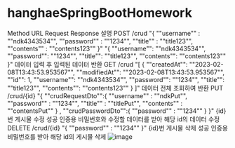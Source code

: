 # hanghaeSpringBootHomework

Method	URL	Request	Response	설명
POST	/crud	"{
    ""username"" : ""ndk4343534"",
    ""password"" : ""1234"",
    ""title"" : ""title123"",
    ""contents"" : ""contents123""
    }"	"{
    ""username"": ""ndk4343534"",
    ""password"": ""1234"",
    ""title"": ""title123"",
    ""contents"": ""contents123""
}"	데이터 입력 후 입력된 데이터 반환
GET	/crud		"[
    {
        ""createdAt"": ""2023-02-08T13:43:53.953567"",
        ""modifiedAt"": ""2023-02-08T13:43:53.953567"",
        ""id"": 1,
        ""username"": ""ndk4343534"",
        ""password"": ""1234"",
        ""title"": ""title123"",
        ""contents"": ""contents123""
    }
]"	데이터 전체 조회하여 반환
PUT	/crud/{id}	"{
    ""crudRequestDto"":{
        ""username"" : ""ndkPut"",
        ""password"" : ""1234"",
        ""title"" : ""titlePut"",
        ""contents"" : ""contentsPut""
    }
    ,
    ""crudPasswordDto"":{
        ""password"" : ""1234""
    }
}"	{id}번 게시물 수정 성공	인증용 비밀번호와 수정할 데이터를 받아 해당 id의 데이터 수정
DELETE	/crud/{id}	"{
    ""password"" : ""1234""
}"	{id}번 게시물 삭제 성공	인증용 비밀번호를 받아 해당 id의 게시물 삭제
![image](https://user-images.githubusercontent.com/81396553/217442832-29e8c8ee-860b-44db-8ef1-fbdb43f25495.png)


